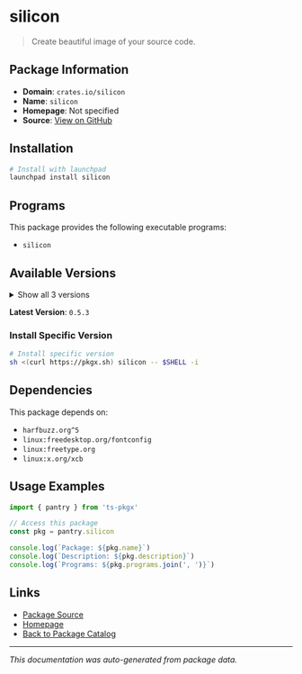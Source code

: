 # silicon

> Create beautiful image of your source code.

## Package Information

- **Domain**: `crates.io/silicon`
- **Name**: `silicon`
- **Homepage**: Not specified
- **Source**: [View on GitHub](https://github.com/pkgxdev/pantry/tree/main/projects/crates.io/silicon/package.yml)

## Installation

```bash
# Install with launchpad
launchpad install silicon
```

## Programs

This package provides the following executable programs:

- `silicon`

## Available Versions

<details>
<summary>Show all 3 versions</summary>

- `0.5.3`, `0.5.2`, `0.5.1`

</details>

**Latest Version**: `0.5.3`

### Install Specific Version

```bash
# Install specific version
sh <(curl https://pkgx.sh) silicon -- $SHELL -i
```

## Dependencies

This package depends on:

- `harfbuzz.org^5`
- `linux:freedesktop.org/fontconfig`
- `linux:freetype.org`
- `linux:x.org/xcb`

## Usage Examples

```typescript
import { pantry } from 'ts-pkgx'

// Access this package
const pkg = pantry.silicon

console.log(`Package: ${pkg.name}`)
console.log(`Description: ${pkg.description}`)
console.log(`Programs: ${pkg.programs.join(', ')}`)
```

## Links

- [Package Source](https://github.com/pkgxdev/pantry/tree/main/projects/crates.io/silicon/package.yml)
- [Homepage](#)
- [Back to Package Catalog](../../../package-catalog.md)

---

*This documentation was auto-generated from package data.*
